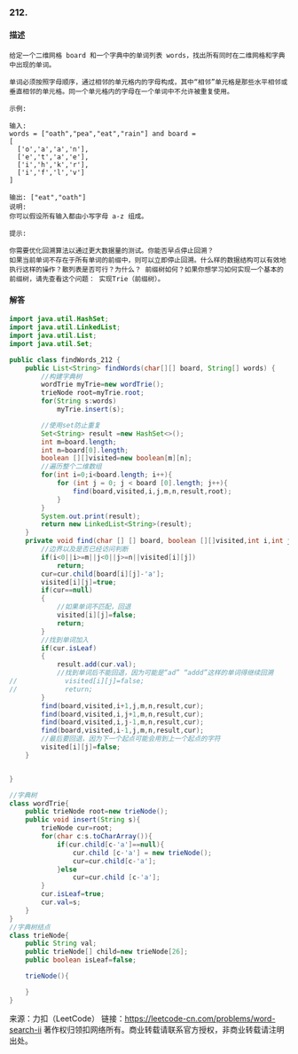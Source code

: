 ### 212.

#### 描述

    给定一个二维网格 board 和一个字典中的单词列表 words，找出所有同时在二维网格和字典中出现的单词。

    单词必须按照字母顺序，通过相邻的单元格内的字母构成，其中“相邻”单元格是那些水平相邻或垂直相邻的单元格。同一个单元格内的字母在一个单词中不允许被重复使用。

    示例:

    输入:
    words = ["oath","pea","eat","rain"] and board =
    [
      ['o','a','a','n'],
      ['e','t','a','e'],
      ['i','h','k','r'],
      ['i','f','l','v']
    ]

    输出: ["eat","oath"]
    说明:
    你可以假设所有输入都由小写字母 a-z 组成。

    提示:

    你需要优化回溯算法以通过更大数据量的测试。你能否早点停止回溯？
    如果当前单词不存在于所有单词的前缀中，则可以立即停止回溯。什么样的数据结构可以有效地执行这样的操作？散列表是否可行？为什么？ 前缀树如何？如果你想学习如何实现一个基本的前缀树，请先查看这个问题： 实现Trie（前缀树）。

#### 解答

```java
import java.util.HashSet;
import java.util.LinkedList;
import java.util.List;
import java.util.Set;

public class findWords_212 {
    public List<String> findWords(char[][] board, String[] words) {
        //构建字典树
        wordTrie myTrie=new wordTrie();
        trieNode root=myTrie.root;
        for(String s:words)
            myTrie.insert(s);

        //使用set防止重复
        Set<String> result =new HashSet<>();
        int m=board.length;
        int n=board[0].length;
        boolean [][]visited=new boolean[m][n];
        //遍历整个二维数组
        for(int i=0;i<board.length; i++){
            for (int j = 0; j < board [0].length; j++){
                find(board,visited,i,j,m,n,result,root);
            }
        }
        System.out.print(result);
        return new LinkedList<String>(result);
    }
    private void find(char [] [] board, boolean [][]visited,int i,int j,int m,int n,Set<String> result,trieNode cur){
        //边界以及是否已经访问判断
        if(i<0||i>=m||j<0||j>=n||visited[i][j])
            return;
        cur=cur.child[board[i][j]-'a'];
        visited[i][j]=true;
        if(cur==null)
        {
            //如果单词不匹配，回退
            visited[i][j]=false;
            return;
        }
        //找到单词加入
        if(cur.isLeaf)
        {
            result.add(cur.val);
            //找到单词后不能回退，因为可能是“ad” “addd”这样的单词得继续回溯
//            visited[i][j]=false;
//            return;
        }
        find(board,visited,i+1,j,m,n,result,cur);
        find(board,visited,i,j+1,m,n,result,cur);
        find(board,visited,i,j-1,m,n,result,cur);
        find(board,visited,i-1,j,m,n,result,cur);
        //最后要回退，因为下一个起点可能会用到上一个起点的字符
        visited[i][j]=false;
    }


}

//字典树
class wordTrie{
    public trieNode root=new trieNode();
    public void insert(String s){
        trieNode cur=root;
        for(char c:s.toCharArray()){
            if(cur.child[c-'a']==null){
                cur.child [c-'a'] = new trieNode();
                cur=cur.child[c-'a'];
            }else
                cur=cur.child [c-'a'];
        }
        cur.isLeaf=true;
        cur.val=s;
    }
}
//字典树结点
class trieNode{
    public String val;
    public trieNode[] child=new trieNode[26];
    public boolean isLeaf=false;

    trieNode(){

    }
}
```

来源：力扣（LeetCode）
链接：https://leetcode-cn.com/problems/word-search-ii
著作权归领扣网络所有。商业转载请联系官方授权，非商业转载请注明出处。
